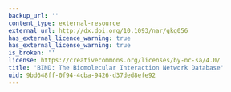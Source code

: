 ```yaml
---
backup_url: ''
content_type: external-resource
external_url: http://dx.doi.org/10.1093/nar/gkg056
has_external_licence_warning: true
has_external_license_warning: true
is_broken: ''
license: https://creativecommons.org/licenses/by-nc-sa/4.0/
title: 'BIND: The Biomolecular Interaction Network Database'
uid: 9bd648ff-0f94-4cba-9426-d37ded8efe92
---
```

